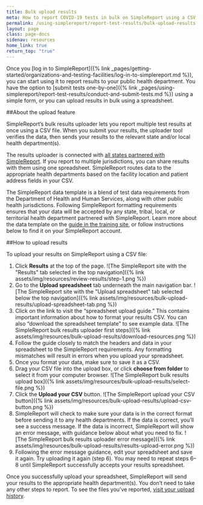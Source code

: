 ```yaml
---
title: Bulk upload results
meta: How to report COVID-19 tests in bulk on SimpleReport using a CSV file
permalink: /using-simplereport/report-test-results/bulk-upload-results
layout: page
class: page-docs
sidenav: resources
home_link: true
return_top: "true"
---
```


Once you [log in to SimpleReport]({% link _pages/getting-started/organizations-and-testing-facilities/log-in-to-simplereport.md %}), you can start using it to report results to your public health department. You have the option to [submit tests one-by-one]({% link _pages/using-simplereport/report-test-results/conduct-and-submit-tests.md %}) using a simple form, or you can upload results in bulk using a spreadsheet.

##About the upload feature

SimpleReport’s bulk results uploader lets you report multiple test results at once using a CSV file. When you submit your results, the uploader tool verifies the data, then sends your results to the relevant state and/or local health department(s).  

The results uploader is connected with [all states partnered with SimpleReport](https://www.simplereport.gov/getting-started/organizations-and-testing-facilities/where-does-simplereport-work/). If you report to multiple jurisdictions, you can share results with them using one spreadsheet. SimpleReport routes data to the appropriate health departments based on the facility location and patient address fields in your CSV.

The SimpleReport data template is a blend of test data requirements from the Department of Health and Human Services, along with other public health jurisdictions. Following SimpleReport formatting requirements ensures that your data will be accepted by any state, tribal, local, or territorial health department partnered with SimpleReport. Learn more about the data template on the [guide in the training site](https://training.simplereport.gov/app/results/upload/submit/guide?facility=04d1db52-1d42-4e89-a6d3-307734c867c2), or follow instructions below to find it on your SimpleReport account.

##How to upload results

To upload your results on SimpleReport using a CSV file: 

1. Click **Results** at the top of the page. 
![The SimpleReport site with the "Results" tab selected in the top navigation]({% link assets/img/resources/review-results/step-1.png %})
1. Go to the **Upload spreadsheet** tab underneath the main navigation bar. 
![The SimpleReport site with the "Upload spreadsheet" tab selected below the top navigation]({% link assets/img/resources/bulk-upload-results/upload-spreadsheet-tab.png %})
1. Click on the link to visit the “spreadsheet upload guide.” This contains important information about how to format your results CSV. You can also “download the spreadsheet template” to see example data.
![The SimpleReport bulk results uploader first steps]({% link assets/img/resources/bulk-upload-results/download-resources.png %})
1. Follow the guide closely to match the headers and data in your spreadsheet to the SimpleReport requirements. Any formatting mismatches will result in errors when you upload your spreadsheet. 
1. Once you format your data, make sure to save it as a CSV. 
1. Drag your CSV file into the upload box, or click **choose from folder** to select it from your computer browser. 
![The SimpleReport bulk results upload box]({% link assets/img/resources/bulk-upload-results/select-file.png %})
1. Click the **Upload your CSV** button. 
![The SimpleReport upload your CSV button]({% link assets/img/resources/bulk-upload-results/upload-csv-button.png %})
1. SimpleReport will check to make sure your data is in the correct format before sending it to any health departments. If the data is correct, you’ll see a success message. If the data is incorrect, SimpleReport will show an error message, with guidance below about what you need to fix. 
![The SimpleReport bulk results uploader error message]({% link assets/img/resources/bulk-upload-results/results-upload-error.png %})
1. Following the error message guidance, edit your spreadsheet and save it again. Try uploading it again (step 6). You may need to repeat steps 6–8 until SimpleReport successfully accepts your results spreadsheet. 

Once you successfully upload your spreadsheet, SimpleReport will send your results to the appropriate health department(s). You don’t need to take any other steps to report. To see the files you’ve reported, [visit your upload history](https://www.simplereport.gov/using-simplereport/manage-results/see-upload-history).  
